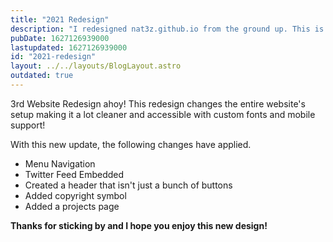 ```yaml
---
title: "2021 Redesign"
description: "I redesigned nat3z.github.io from the ground up. This is a changelog of what happened."
pubDate: 1627126939000
lastupdated: 1627126939000
id: "2021-redesign"
layout: ../../layouts/BlogLayout.astro
outdated: true
---
```


3rd Website Redesign ahoy! This redesign changes the entire website's setup making it a lot cleaner and accessible with custom fonts and mobile support!

With this new update, the following changes have applied.
* Menu Navigation
* Twitter Feed Embedded
* Created a header that isn't just a bunch of buttons
* Added copyright symbol
* Added a projects page

**Thanks for sticking by and I hope you enjoy this new design!**